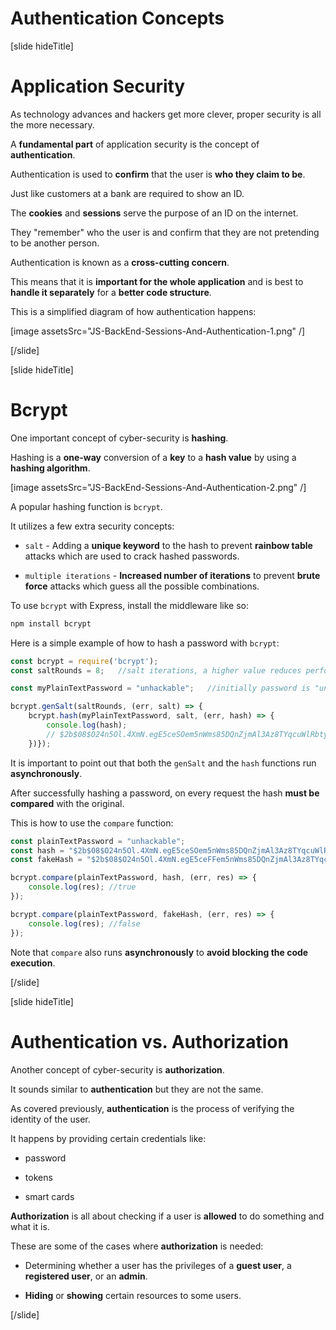 # Authentication Concepts

[slide hideTitle]

# Application Security

As technology advances and hackers get more clever, proper security is all the more necessary.

A **fundamental part** of application security is the concept of **authentication**.

Authentication is used to **confirm** that the user is **who they claim to be**.

Just like customers at a bank are required to show an ID.

The **cookies** and **sessions** serve the purpose of an ID on the internet.

They "remember" who the user is and confirm that they are not pretending to be another person.

Authentication is known as a **cross-cutting concern**.

This means that it is **important for the whole application** and is best to **handle it separately** for a **better code structure**.

This is a simplified diagram of how authentication happens:

[image assetsSrc="JS-BackEnd-Sessions-And-Authentication-1.png" /]

[/slide]

[slide hideTitle]

# Bcrypt

One important concept of cyber-security is **hashing**.

Hashing is a **one-way** conversion of a **key** to a **hash value** by using a **hashing algorithm**.

[image assetsSrc="JS-BackEnd-Sessions-And-Authentication-2.png" /]

A popular hashing function is `bcrypt`.

It utilizes a few extra security concepts:

- `salt` - Adding a **unique keyword** to the hash to prevent **rainbow table** attacks which are used to crack hashed passwords.

- `multiple iterations` - **Increased number of iterations** to prevent **brute force** attacks which guess all the possible combinations.

To use `bcrypt` with Express, install the middleware like so:

```js
npm install bcrypt
```

Here is a simple example of how to hash a password with `bcrypt`:

```js
const bcrypt = require('bcrypt');
const saltRounds = 8;   //salt iterations, a higher value reduces performance

const myPlainTextPassword = "unhackable";   //initially password is "unhackable"

bcrypt.genSalt(saltRounds, (err, salt) => {
    bcrypt.hash(myPlainTextPassword, salt, (err, hash) => {
        console.log(hash);
        // $2b$08$O24n5Ol.4XmN.egE5ceSOem5nWms85DQnZjmAl3Az8TYqcuWlRbty
    })});
```

It is important to point out that both the `genSalt` and the `hash` functions run **asynchronously**.

After successfully hashing a password, on every request the hash **must be compared** with the original.

This is how to use the `compare` function:

```js
const plainTextPassword = "unhackable";
const hash = "$2b$08$O24n5Ol.4XmN.egE5ceSOem5nWms85DQnZjmAl3Az8TYqcuWlRbty";
const fakeHash = "$2b$08$O24n5Ol.4XmN.egE5ceFFem5nWms85DQnZjmAl3Az8TYqcuWlRbty"

bcrypt.compare(plainTextPassword, hash, (err, res) => {
    console.log(res); //true
});

bcrypt.compare(plainTextPassword, fakeHash, (err, res) => {
    console.log(res); //false
});
```

Note that `compare` also runs **asynchronously** to **avoid blocking the code execution**.

[/slide]

[slide hideTitle]

# Authentication vs. Authorization

Another concept of cyber-security is **authorization**.

It sounds similar to **authentication** but they are not the same.

As covered previously, **authentication** is the process of verifying the identity of the user.

It happens by providing certain credentials like:

- password

- tokens

- smart cards

**Authorization** is all about checking if a user is **allowed** to do something and what it is.

These are some of the cases where **authorization** is needed:

- Determining whether a user has the privileges of a **guest user**, a **registered user**, or an **admin**.

- **Hiding** or **showing** certain resources to some users.

[/slide]
